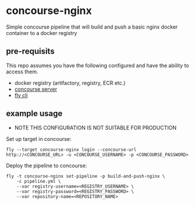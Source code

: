 # concourse-nginx
Simple concourse pipeline that will build and push a basic nginx docker container to a docker registry

## pre-requisits 

This repo assumes you have the following configured and have the ability to access them. 

* docker registry (artifactory, registry, ECR etc.)
* [concourse server](https://concourse-ci.org/install.html)
* [fly cli](https://concourse-ci.org/fly.html)

## example usage

* NOTE THIS CONFIGURATION IS NOT SUITABLE FOR PRODUCTION 

Set up target in concourse:

```
fly --target concourse-nginx login --concourse-url http://<CONCOURSE_URL> -u <CONCOURSE_USERNAME> -p <CONCOURSE_PASSWORD>
```

Deploy the pipeline to concourse: 

```
fly -t concourse-nginx set-pipeline -p build-and-push-nginx \
    -c pipeline.yml \
    --var registry-username=<REGISTRY_USERNAME> \
    --var registry-password=<REGISTRY_PASSWORD> \
    --var repository-name=<REPOSITORY_NAME>
```